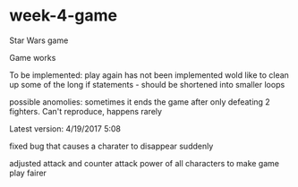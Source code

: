 # week-4-game
Star Wars game

Game works

To be implemented:
	play again has not been implemented
	wold like to clean up some of the long if statements - should be shortened into smaller loops

possible anomolies:
	sometimes it ends the game after only defeating 2 fighters.  Can't reproduce, happens rarely

Latest version: 4/19/2017  5:08

fixed bug that causes a charater to disappear suddenly

adjusted attack and counter attack power of all characters to make game play fairer
